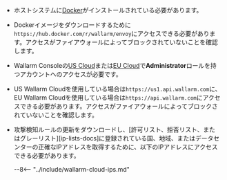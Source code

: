 * ホストシステムに[Docker](https://docs.docker.com/engine/install/)がインストールされている必要があります。
* Dockerイメージをダウンロードするために`https://hub.docker.com/r/wallarm/envoy`にアクセスできる必要があります。アクセスがファイアウォールによってブロックされていないことを確認します。
* Wallarm Consoleの[US Cloud](https://us1.my.wallarm.com/)または[EU Cloud](https://my.wallarm.com/)で**Administrator**ロールを持つアカウントへのアクセスが必要です。
* US Wallarm Cloudを使用している場合は`https://us1.api.wallarm.com`に、EU Wallarm Cloudを使用している場合は`https://api.wallarm.com`にアクセスできる必要があります。アクセスがファイアウォールによってブロックされていないことを確認します。
* 攻撃検知ルールの更新をダウンロードし、[許可リスト、拒否リスト、またはグレーリスト][ip-lists-docs]に登録されている国、地域、またはデータセンターの正確なIPアドレスを取得するために、以下のIPアドレスにアクセスできる必要があります。

    --8<-- "../include/wallarm-cloud-ips.md"